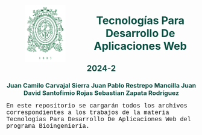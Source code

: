 <p><img alt="udeA logo" height="150px" src="https://github.com/freddyduitama/images/blob/master/logo.png?raw=true" align="left" hspace="50px" vspace="0px" style="width:107px;height:152px;"></p>
<h1><font color='0B5345'> <center>
Tecnologías Para Desarrollo De Aplicaciones Web</center></font></h1>
<h2><font color='0B5345'> <center>
2024-2</center></font></h2>
<h3><font color='0B5345'> <center>
Juan Camilo Carvajal Sierra
Juan Pablo Restrepo Mancilla
Juan David Santofimio Rojas
Sebastian Zapata Rodríguez </center></font></h3>
<font  face="Courier New" size="3">
<p1><center> </center></p1>

En este repositorio se cargarán todos los archivos correspondientes a los trabajos de la materia Tecnologías Para Desarrollo De Aplicaciones Web del programa Bioingeniería.